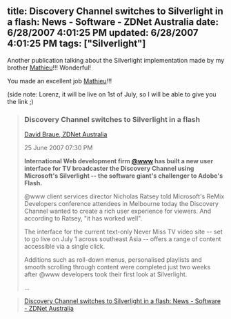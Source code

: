 title: Discovery Channel switches to Silverlight in a flash: News - Software - ZDNet Australia
date: 6/28/2007 4:01:25 PM
updated: 6/28/2007 4:01:25 PM
tags: ["Silverlight"]
---
Another publication talking about the Silverlight implementation made by my brother [Mathieu](http://www.techheadbrothers.com/Auteurs.aspx?Id=337eb7bf-2bba-417c-be9d-20488ba6732a)!!! Wonderful!

You made an excellent job [Mathieu](http://www.techheadbrothers.com/Auteurs.aspx?Id=337eb7bf-2bba-417c-be9d-20488ba6732a)!!!

(side note: Lorenz, it will be live on 1st of July, so I will be able to give you the link ;)

> ### Discovery Channel switches to Silverlight in a flash
> 
> [David Braue, ZDNet Australia](mailto:edit@zdnet.com.au)
> 
> 25 June 2007 07:30 PM
> 
> **International Web development firm [@www](http://www.atwww.com/page.asp?partid=1) has built a new user interface for TV broadcaster the Discovery Channel using Microsoft's Silverlight -- the software giant's challenger to Adobe's Flash.**
> 
> @www client services director Nicholas Ratsey told Microsoft's ReMix Developers conference attendees in Melbourne today the Discovery Channel wanted to create a rich user experience for viewers. And according to Ratsey, "it has worked well".
> 
> The interface for the current text-only Never Miss TV video site -- set to go live on July 1 across southeast Asia -- offers a range of content accessible via a single click.
> 
> Additions such as roll-down menus, personalised playlists and smooth scrolling through content were completed just two weeks after @www developers took their first look at Silverlight.
> 
> ...

> [Discovery Channel switches to Silverlight in a flash: News - Software - ZDNet Australia](http://www.zdnet.com.au/news/software/soa/Discovery-Channel-switches-to-Silverlight-in-a-flash/0,130061733,339279044,00.htm)
